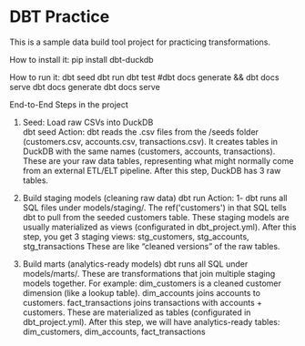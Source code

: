 # DBT Practice
This is a sample data build tool project for practicing transformations.

How to install it:
    pip install dbt-duckdb

How to run it:
    dbt seed
    dbt run
    dbt test
    #dbt docs generate && dbt docs serve
    dbt docs generate
    dbt docs serve

End-to-End Steps in the project 
1. Seed: Load raw CSVs into DuckDB     
dbt seed
Action:
dbt reads the .csv files from the /seeds folder (customers.csv, accounts.csv, transactions.csv).
It creates tables in DuckDB with the same names (customers, accounts, transactions).
These are your raw data tables, representing what might normally come from an external ETL/ELT pipeline.
After this step, DuckDB has 3 raw tables.

2. Build staging models (cleaning raw data)
dbt run
Action:
1- dbt runs all SQL files under models/staging/.
The ref('customers') in that SQL tells dbt to pull from the seeded customers table.
These staging models are usually materialized as views (configurated in dbt_project.yml).
After this step, you get 3 staging views:
stg_customers, stg_accounts, stg_transactions
These are like “cleaned versions” of the raw tables.

3. Build marts (analytics-ready models)
dbt runs all SQL under models/marts/.
These are transformations that join multiple staging models together.
For example:
dim_customers is a cleaned customer dimension (like a lookup table).
dim_accounts joins accounts to customers.
fact_transactions joins transactions with accounts + customers.
These are materialized as tables (configurated in dbt_project.yml).
After this step, we will have analytics-ready tables:
dim_customers, dim_accounts, fact_transactions